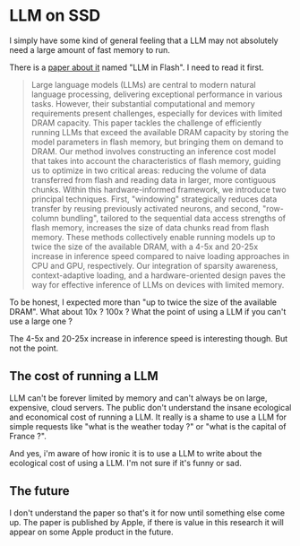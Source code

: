 # LLM on SSD

I simply have some kind of general feeling that a LLM may not absolutely need a large amount of fast memory to run.

There is a [paper about it](https://arxiv.org/abs/2312.11514) named "LLM in Flash".
I need to read it first.

> Large language models (LLMs) are central to modern natural language processing, delivering exceptional performance in various tasks. However, their substantial computational and memory requirements present challenges, especially for devices with limited DRAM capacity. This paper tackles the challenge of efficiently running LLMs that exceed the available DRAM capacity by storing the model parameters in flash memory, but bringing them on demand to DRAM. Our method involves constructing an inference cost model that takes into account the characteristics of flash memory, guiding us to optimize in two critical areas: reducing the volume of data transferred from flash and reading data in larger, more contiguous chunks. Within this hardware-informed framework, we introduce two principal techniques. First, "windowing" strategically reduces data transfer by reusing previously activated neurons, and second, "row-column bundling", tailored to the sequential data access strengths of flash memory, increases the size of data chunks read from flash memory. These methods collectively enable running models up to twice the size of the available DRAM, with a 4-5x and 20-25x increase in inference speed compared to naive loading approaches in CPU and GPU, respectively. Our integration of sparsity awareness, context-adaptive loading, and a hardware-oriented design paves the way for effective inference of LLMs on devices with limited memory.

To be honest, I expected more than  "up to twice the size of the available DRAM".
What about 10x ? 100x ? What the point of using a LLM if you can't use a large one ?

The 4-5x and 20-25x increase in inference speed is interesting though. But not the point.

## The cost of running a LLM

LLM can't be forever limited by memory and can't always be on large, expensive, cloud servers.
The public don't understand the insane ecological and economical cost of running a LLM.
It really is a shame to use a LLM for simple requests like "what is the weather today ?" or "what is the capital of France ?".

And yes, i'm aware of how ironic it is to use a LLM to write about the ecological cost of using a LLM. 
I'm not sure if it's funny or sad.

## The future

I don't understand the paper so that's it for now until something else come up.
The paper is published by Apple, if there is value in this research it will appear on some Apple product in the future.